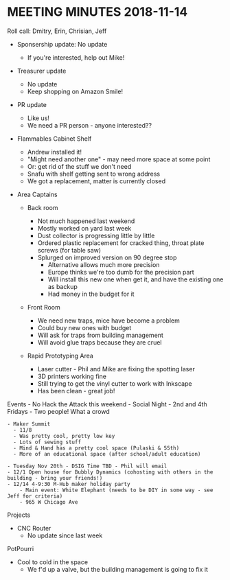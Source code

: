 MEETING MINUTES 2018-11-14
==========================
Roll call: Dmitry, Erin, Chrisian, Jeff

- Sponsership update: No update
  - If you're interested, help out Mike!

- Treasurer update  
  - No update
  - Keep shopping on Amazon Smile!  

- PR update
  - Like us!
  - We need a PR person - anyone interested??

- Flammables Cabinet Shelf
  - Andrew installed it!
  - "Might need another one" - may need more space at some point
  - Or: get rid of the stuff we don't need
  - Snafu with shelf getting sent to wrong address
  - We got a replacement, matter is currently closed

- Area Captains
  - Back room
    - Not much happened last weekend
    - Mostly worked on yard last week
    - Dust collector is progressing little by little
    - Ordered plastic replacement for cracked thing, throat plate screws (for table saw)
    - Splurged on improved version on 90 degree stop
        - Alternative allows much more precision
        - Europe thinks we're too dumb for the precision part
        - Will install this new one when get it, and have the existing one as backup
        - Had money in the budget for it

  - Front Room
    - We need new traps, mice have become a problem
    - Could buy new ones with budget
    - Will ask for traps from building management
    - Will avoid glue traps because they are cruel

  - Rapid Prototyping Area
    - Laser cutter - Phil and Mike are fixing the spotting laser
    - 3D printers working fine
    - Still trying to get the vinyl cutter to work with Inkscape
    - Has been clean - great job!
        
Events
    - No Hack the Attack this weekend
    - Social Night - 2nd and 4th Fridays
      - Two people! What a crowd
      
    - Maker Summit 
      - 11/8
      - Was pretty cool, pretty low key
      - Lots of sewing stuff
      - Mind & Hand has a pretty cool space (Pulaski & 55th)
      - More of an educational space (after school/adult education)
            
    - Tuesday Nov 20th - DSIG Time TBD - Phil will email
    - 12/1 Open house for Bubbly Dynamics (cohosting with others in the building - bring your friends!)
    - 12/14 4-9:30 M-Hub maker holiday party
        - Main event: White Elephant (needs to be DIY in some way - see Jeff for criteria)
        - 965 W Chicago Ave
   
Projects
 
  - CNC Router
    - No update since last week

PotPourri
   - Cool to cold in the space
      - We f'd up a valve, but the building management is going to fix it
  
